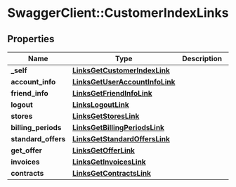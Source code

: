 # SwaggerClient::CustomerIndexLinks

## Properties
Name | Type | Description | Notes
------------ | ------------- | ------------- | -------------
**_self** | [**LinksGetCustomerIndexLink**](LinksGetCustomerIndexLink.md) |  | 
**account_info** | [**LinksGetUserAccountInfoLink**](LinksGetUserAccountInfoLink.md) |  | 
**friend_info** | [**LinksGetFriendInfoLink**](LinksGetFriendInfoLink.md) |  | 
**logout** | [**LinksLogoutLink**](LinksLogoutLink.md) |  | [optional] 
**stores** | [**LinksGetStoresLink**](LinksGetStoresLink.md) |  | [optional] 
**billing_periods** | [**LinksGetBillingPeriodsLink**](LinksGetBillingPeriodsLink.md) |  | 
**standard_offers** | [**LinksGetStandardOffersLink**](LinksGetStandardOffersLink.md) |  | 
**get_offer** | [**LinksGetOfferLink**](LinksGetOfferLink.md) |  | [optional] 
**invoices** | [**LinksGetInvoicesLink**](LinksGetInvoicesLink.md) |  | [optional] 
**contracts** | [**LinksGetContractsLink**](LinksGetContractsLink.md) |  | [optional] 


